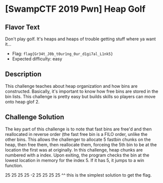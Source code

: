 # [SwampCTF 2019 Pwn] Heap Golf

## Flavor Text

Don't play golf. It's heaps and heaps of trouble getting stuff where ya want it...

* Flag: `flag{Gr34t_J0b_t0ur1ng_0ur_d1gi7al_L1nk5}`
* Expected difficulty: easy

## Description

This challenge teaches about heap organization and how bins are constructed. Basically, it's important to know how free bins are stored in the bin lists. This challenge is pretty easy but builds skills so players can move onto heap glof 2.


## Challenge Solution

The key part of this challenge is to note that fast bins are free'd and then reallocated in reverse order (the fast free bin is a FILO order, unlike the other bins. This allows the challenger to allocate 5 fastbin chunks on the heap, then free them, then reallocate them, forceing the 5th bin to be at the location the first was at originally. In this challenge, heap chunks are numbered with a index. Upon exiting, the program checks the bin at the lowest location in memory for the index 5. If it has 5, it jumps to a win function.

25
25
25
25
-2
25
25
25
25
^^ this is the simplest solution to get the flag.
